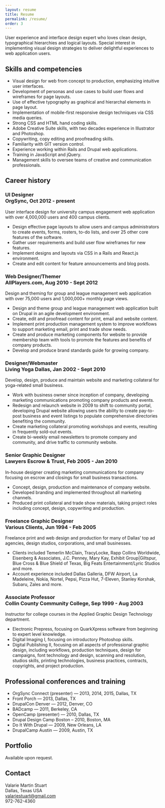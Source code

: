 ```yaml
---
layout: resume
title: Resume
permalink: /resume/
order: 3
---
```


User experience and interface design expert who loves clean design, typographical hierarchies and logical layouts. Special interest in implementing visual design strategies to deliver delightful experiences to web application users.


## Skills and competencies

  * Visual design for web from concept to production, emphasizing intuitive user interfaces.
  * Development of personas and use cases to build user flows and wireframes for page layouts.
  * Use of effective typography as graphical and hierarchal elements in page layout.
  * Implementation of mobile-first responsive design techniques via CSS media queries.
  * Strong CSS and HTML hand coding skills.
  * Adobe Creative Suite skills, with two decades experience in Illustrator and Photoshop.
  * Copywriting, copy editing and proofreading skills.
  * Familiarity with GIT version control.
  * Experience working within Rails and Drupal web applications.
  * Training in JavaScript and jQuery.
  * Management skills to oversee teams of creative and communication professionals.

## Career history

### UI Designer <br />OrgSync, Oct 2012 - present

User interface design for university campus engagement web application with over 4,000,000 users and 400 campus clients.

  * Design effective page layouts to allow users and campus administrators to create events, forms, rosters, to-do lists, and over 25 other core features of the software.
  * Gather user requirements and build user flow wireframes for new features.
  * Implement designs and layouts via CSS in a Rails and React.js environment.
  * Create and edit content for feature announcements and blog posts.

### Web Designer/Themer <br />AllPlayers.com, Aug 2010 - Sept 2012

Design and theming for group and league management web application with over 75,000 users and 1,000,000+ monthly page views.

  * Design and theme group and league management web application built on Drupal in an  agile development environment.
  * Create, edit and proofread content for print, email and website content.
  * Implement print production management system to improve workflows to support marketing  email, print and trade show needs.
  * Create and produce marketing components for website to provide membership team with   tools to promote the features and benefits of company products.
  * Develop and produce brand standards guide for growing company.

### Designer/Webmaster <br />Living Yoga Dallas, Jan 2002 - Sept 2010

Develop, design, produce and maintain website and marketing collateral for yoga-related small business.

  * Work with business owner since inception of company, developing marketing communications promoting company products and events.
  * Redesign and relaunch website in 2009 to shift to community portal, developing Drupal website allowing users the ability to create pay-to-post business and event listings to populate comprehensive directories benefiting the community.
  * Create marketing collateral promoting workshops and events, resulting in frequently sold-out events.
  * Create bi-weekly email newsletters to promote company and community, and drive traffic to community website.

### Senior Graphic Designer <br />Lawyers Escrow & Trust, Feb 2005 - Jan 2010

In-house designer creating marketing communications for company focusing on escrow and closings for small business transactions.

  * Concept, design, production and maintenance of company website.
  * Developed branding and implemented throughout all marketing channels.
  * Produced print collateral and trade show materials, taking project roles including concept, design, copywriting and production.

### Freelance Graphic Designer <br />Various Clients, Jun 1994 - Feb 2005

Freelance print and web design and production for many of Dallas’ top ad agencies, design studios, corporations, and small businesses.

  * Clients included Temerlin McClain, TracyLocke, Rapp Collins Worldwide, Eisenberg & Associates, J.C. Penney, Mary Kay, Exhibit Group\|Giltspur, Blue Cross & Blue Shield of Texas, Big Feats Entertainment/Lyric Studios and more.
  * Account experience included Dallas Galleria, DFW Airport, La Madeleine, Nokia, Nortel, Pepsi, Pizza Hut, 7-Eleven, Stanley Korshak, Subaru, Zales and more.

### Associate Professor <br />Collin County Community College, Sep 1999 - Aug 2003

Instructor for college courses in the Applied Graphic Design Technology department.

  * Electronic Prepress, focusing on QuarkXpress software from beginning to expert level  knowledge.
  * Digital Imaging I, focusing on introductory Photoshop skills.
  * Digital Publishing II, focusing on all aspects of professional graphic design, including workflows, production techniques, design for campaigns, font technology and design, scanning and resolution, studios skills, printing technologies, business practices, contracts, copyrights, and project production.

## Professional conferences and training

  * OrgSync Connect (presenter) — 2013, 2014, 2015, Dallas, TX
  * Front Porch — 2013, Dallas, TX
  * DrupalCon Denver — 2012, Denver, CO
  * BADcamp — 2011, Berkeley, CA
  * OpenCamp (presenter) — 2010, Dallas, TX
  * Drupal Design Camp Boston – 2010, Boston, MA
  * Do It With Drupal — 2009, New Orleans, LA
  * DrupalCamp Austin — 2009, Austin, TX

## Portfolio

Available upon request.

## Contact

Valarie Martin Stuart<br />
Dallas, Texas USA<br />
valariestuart@gmail.com<br />
972-762-4360
